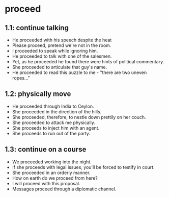 # proceed
## 1.1: continue talking

  *  He proceeded with his speech despite the heat
  *  Please proceed, pretend we're not in the room.
  *  I proceeded to speak while ignoring him.
  *  He proceeded to talk with one of the salesmen.
  *  Yet, as he proceeded he found there were hints of political commentary.
  *  She proceeded to articulate that guy's name.
  *  He proceeded to read this puzzle to me - "there are two uneven ropes..."

## 1.2: physically move

  *  He proceeded through India to Ceylon.
  *  She proceeded in the direction of the hills.
  *  She proceeded, therefore, to nestle down prettily on her couch.
  *  She proceeded to attack me physically.
  *  She proceeds to inject him with an agent.
  *  She proceeds to run out of the party.

## 1.3: continue on a course

  *  We proceeded working into the night.
  *  If she proceeds with legal issues, you'll be forced to testify in court.
  *  She proceeded in an orderly manner.
  *  How on earth do we proceed from here?
  *  I will proceed with this proposal.
  *  Messages proceed through a diplomatic channel.
